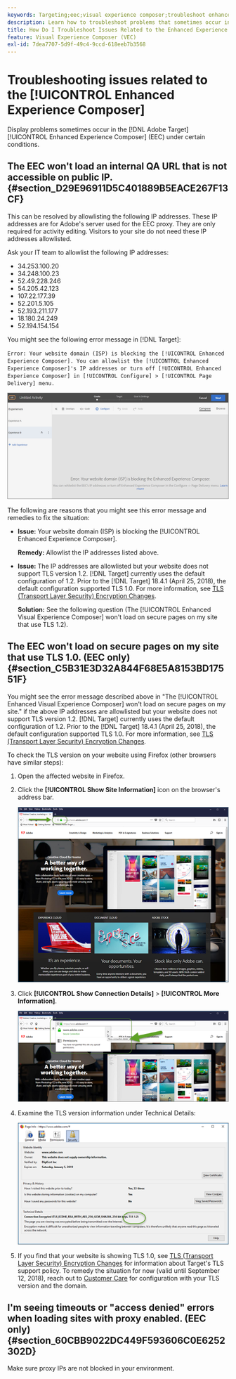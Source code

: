 ```yaml
---
keywords: Targeting;eec;visual experience composer;troubleshoot enhanced experience composer;troubleshooting
description: Learn how to troubleshoot problems that sometimes occur in the Adobe [!DNL Target] Enhanced Experience Composer (EEC) under certain conditions.
title: How Do I Troubleshoot Issues Related to the Enhanced Experience Composer?
feature: Visual Experience Composer (VEC)
exl-id: 7dea7707-5d9f-49c4-9ccd-618eeb7b3568
---
```

# Troubleshooting issues related to the [!UICONTROL Enhanced Experience Composer]

Display problems sometimes occur in the [!DNL Adobe Target] [!UICONTROL Enhanced Experience Composer] (EEC) under certain conditions.

## The EEC won't load an internal QA URL that is not accessible on public IP. {#section_D29E96911D5C401889B5EACE267F13CF}

This can be resolved by allowlisting the following IP addresses. These IP addresses are for Adobe's server used for the EEC proxy. They are only required for activity editing. Visitors to your site do not need these IP addresses allowlisted.

Ask your IT team to allowlist the following IP addresses:

* 34.253.100.20
* 34.248.100.23
* 52.49.228.246
* 54.205.42.123
* 107.22.177.39
* 52.201.5.105
* 52.193.211.177
* 18.180.24.249
* 52.194.154.154

You might see the following error message in [!DNL Target]:

`Error: Your website domain (ISP) is blocking the [!UICONTROL Enhanced Experience Composer]. You can allowlist the [!UICONTROL Enhanced Experience Composer]'s IP addresses or turn off [!UICONTROL Enhanced Experience Composer] in [!UICONTROL Configure] > [!UICONTROL Page Delivery] menu.`

![](assets/EEC_error.png)

The following are reasons that you might see this error message and remedies to fix the situation:

* **Issue:** Your website domain (ISP) is blocking the [!UICONTROL Enhanced Experience Composer].

  **Remedy:** Allowlist the IP addresses listed above. 

* **Issue:** The IP addresses are allowlisted but your website does not support TLS version 1.2. [!DNL Target] currently uses the default configuration of 1.2. Prior to the [!DNL Target] 18.4.1 (April 25, 2018), the default configuration supported TLS 1.0. For more information, see [TLS (Transport Layer Security) Encryption Changes](https://developer.adobe.com/target/before-implement/tls-transport-layer-security-encryption/).

  **Solution:** See the following question (The [!UICONTROL Enhanced Visual Experience Composer] won't load on secure pages on my site that use TLS 1.2).

## The EEC won't load on secure pages on my site that use TLS 1.0. (EEC only) {#section_C5B31E3D32A844F68E5A8153BD17551F}

You might see the error message described above in "The [!UICONTROL Enhanced Visual Experience Composer] won't load on secure pages on my site." if the above IP addresses are allowlisted but your website does not support TLS version 1.2. [!DNL Target] currently uses the default configuration of 1.2. Prior to the [!DNL Target] 18.4.1 (April 25, 2018), the default configuration supported TLS 1.0. For more information, see [TLS (Transport Layer Security) Encryption Changes](https://developer.adobe.com/target/before-implement/tls-transport-layer-security-encryption/).

To check the TLS version on your website using Firefox (other browsers have similar steps):

1. Open the affected website in Firefox. 
1. Click the **[!UICONTROL Show Site Information]** icon on the browser's address bar.

   ![](assets/firefox_more_info.png)

1. Click **[!UICONTROL Show Connection Details]** > **[!UICONTROL More Information]**.

   ![](assets/firefox_more_info_2.png)

1. Examine the TLS version information under Technical Details:

   ![](assets/firefox_more_info_3.png)

1. If you find that your website is showing TLS 1.0, see [TLS (Transport Layer Security) Encryption Changes](https://developer.adobe.com/target/before-implement/tls-transport-layer-security-encryption/) for information about Target's TLS support policy. To remedy the situation for now (valid until September 12, 2018), reach out to [Customer Care](/help/main/cmp-resources-and-contact-information.md#reference_ACA3391A00EF467B87930A450050077C) for configuration with your TLS version and the domain.

## I'm seeing timeouts or "access denied" errors when loading sites with proxy enabled. (EEC only) {#section_60CBB9022DC449F593606C0E6252302D}

Make sure proxy IPs are not blocked in your environment.
